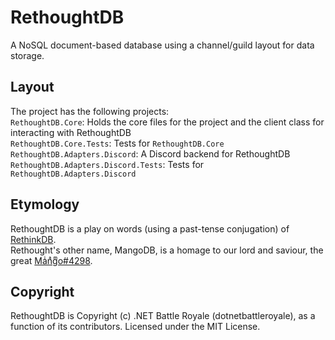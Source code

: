 # RethoughtDB
A NoSQL document-based database using a channel/guild layout for data storage.

## Layout
The project has the following projects:  
`RethoughtDB.Core`: Holds the core files for the project and the client class for interacting with RethoughtDB  
`RethoughtDB.Core.Tests`: Tests for `RethoughtDB.Core`  
`RethoughtDB.Adapters.Discord`: A Discord backend for RethoughtDB  
`RethoughtDB.Adapters.Discord.Tests`: Tests for `RethoughtDB.Adapters.Discord`  

## Etymology
RethoughtDB is a play on words (using a past-tense conjugation) of [RethinkDB](https://www.rethinkdb.com/).  
Rethought's other name, MangoDB, is a homage to our lord and saviour, the great [Maͥnͣgͫo#4298](https://github.com/Adomix).

## Copyright
RethoughtDB is Copyright (c) .NET Battle Royale (dotnetbattleroyale), as a function of its contributors. Licensed under the MIT License.